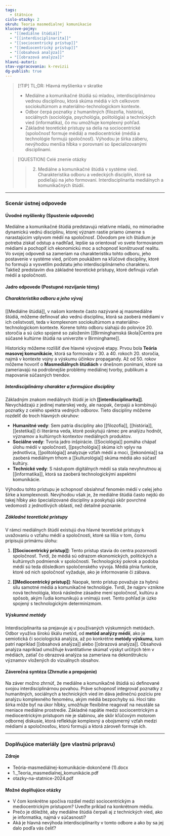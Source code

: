 ```yaml
---
tags:
  - štátnice
cislo-otazky: 2
okruh: Teoria masmedialnej komunikacie
klucove-pojmy:
  - "[[mediálne štúdiá]]"
  - "[[interdisciplinarita]]"
  - "[[sociocentrický prístup]]"
  - "[[mediocentrický prístup]]"
  - "[[obsahová analýza]]"
  - "[[obrazová analýza]]"
hlavni-autori: 
stav-vypracovania: k-revizii
dg-publish: true
---
```


> [!TIP] TL;DR: Hlavná myšlienka v skratke
> * Mediálne a komunikačné štúdiá sú mladou, interdisciplinárnou vednou disciplínou, ktorá skúma médiá v ich celkovom sociokultúrnom a materiálno-technologickom kontexte.
> * Odbor čerpá poznatky z humanitných (filozofia, história), sociálnych (sociológia, psychológia, politológia) a technických vied (informatika), čo mu umožňuje komplexný pohľad.
> * Základné teoretické prístupy sa delia na sociocentrické (spoločnosť formuje médiá) a mediocentrické (médiá a technológie formujú spoločnosť). Výhodou je šírka záberu, nevýhodou menšia hĺbka v porovnaní so špecializovanými disciplínami.

> [!QUESTION] Celé znenie otázky
> > 2. Mediálne a komunikačné štúdiá v systéme vied. Charakteristika odboru a vedeckých disciplín, ktoré sa podieľajú na jeho formovaní. Interdisciplinarita mediálnych a komunikačných štúdií.

---
### Scenár ústnej odpovede

#### Úvodné myšlienky (Spustenie odpovede)

Mediálne a komunikačné štúdiá predstavujú relatívne mladú, no mimoriadne dynamickú vednú disciplínu, ktorej význam rastie priamo úmerne s narastajúcim vplyvom médií na spoločnosť. Dôvodom pre ich štúdium je potreba získať odstup a nadhľad, lepšie sa orientovať vo svete formovanom médiami a pochopiť ich ekonomickú moc a schopnosť konštruovať realitu. Vo svojej odpovedi sa zameriam na charakteristiku tohto odboru, jeho postavenie v systéme vied, pričom poukážem na kľúčové disciplíny, ktoré ho formujú a vysvetlím podstatu jeho interdisciplinárneho charakteru. Taktiež predstavím dva základné teoretické prístupy, ktoré definujú vzťah médií a spoločnosti.

#### Jadro odpovede (Postupné rozvíjanie témy)

##### Charakteristika odboru a jeho vývoj

[[Mediálne štúdiá]], v našom kontexte často nazývané aj masmediálne štúdiá, môžeme definovať ako vednú disciplínu, ktorá sa zaoberá médiami v ich celistvosti, teda v komplexnom sociokultúrnom a materiálno-technologickom kontexte. Korene tohto odboru siahajú do polovice 20. storočia a sú úzko spojené so založením [[Birminghamská škola|Centra pre súčasné kultúrne štúdiá na univerzite v Birminghame]].

Historicky môžeme rozlíšiť dve hlavné vývojové etapy. Prvou bola **Teória masovej komunikácie**, ktorá sa formovala v 30. a 40. rokoch 20. storočia, najmä v kontexte vojny a výskumu účinkov propagandy. Až od 50. rokov môžeme hovoriť o **Masmediálnych štúdiách** v dnešnom ponímaní, ktoré sa zameriavajú na podrobnejšie problémy mediálnej tvorby, publikum a mapovanie súčasných trendov.

##### Interdisciplinárny charakter a formujúce disciplíny

Základným znakom mediálnych štúdií je ich **[[interdisciplinarita]]**. Nevychádzajú z jedinej materskej vedy, ale naopak, čerpajú a kombinujú poznatky z celého spektra vedných odborov. Tieto disciplíny môžeme rozdeliť do troch hlavných okruhov:
* **Humanitné vedy**: Sem patria disciplíny ako [[filozofia]], [[história]], [[estetika]] či literárna veda, ktoré poskytujú rámec pre analýzu hodnôt, významov a kultúrnych kontextov mediálnych produktov.
* **Sociálne vedy**: Tvoria jadro inšpirácie. [[Sociológia]] pomáha chápať úlohu médií v spoločnosti, [[psychológia]] skúma ich vplyv na jednotlivca, [[politológia]] analyzuje vzťah médií a moci, [[ekonómia]] sa zaoberá mediálnym trhom a [[kulturológia]] skúma médiá ako súčasť kultúry.
* **Technické vedy**: S nástupom digitálnych médií sa stala nevyhnutnou aj [[informatika]], ktorá sa zaoberá technologickými aspektmi komunikácie.

Výhodou tohto prístupu je schopnosť obsiahnuť fenomén médií v celej jeho šírke a komplexnosti. Nevýhodou však je, že mediálne štúdiá často nejdú do takej hĺbky ako špecializované disciplíny a poskytujú skôr povrchné vedomosti z jednotlivých oblastí, než detailné poznanie.

##### Základné teoretické prístupy

V rámci mediálnych štúdií existujú dva hlavné teoretické prístupy k uvažovaniu o vzťahu médií a spoločnosti, ktoré sa líšia v tom, čomu pripisujú primárnu úlohu:

1.  **[[Sociocentrický prístup]]**: Tento prístup stavia do centra pozornosti spoločnosť. Tvrdí, že médiá sú odrazom ekonomických, politických a kultúrnych podmienok v spoločnosti. Technologický pokrok a podoba médií sú teda dôsledkom spoločenského vývoja. Médiá plnia funkcie, ktoré od nich spoločnosť vyžaduje, ako je informovanie či zábava.

2.  **[[Mediocentrický prístup]]**: Naopak, tento prístup považuje za hybnú silu samotné médiá a komunikačné technológie. Tvrdí, že najprv vznikne nová technológia, ktorá následne zásadne mení spoločnosť, kultúru a spôsob, akým ľudia komunikujú a vnímajú svet. Tento pohľad je úzko spojený s technologickým determinizmom.

##### Výskumné metódy

Interdisciplinarita sa prejavuje aj v používaných výskumných metódach. Odbor využíva širokú škálu metód, od **metód analýzy médií**, ako je semiotická či sociologická analýza, až po konkrétne **metódy výskumu**, kam patrí napríklad [[obsahová analýza]] alebo [[obrazová analýza]]. Obsahová analýza napríklad umožňuje kvantitatívne skúmať výskyt určitých tém v médiách, zatiaľ čo obrazová analýza sa zameriava na dekonštrukciu významov vložených do vizuálnych obsahov.

#### Záverečná syntéza (Zhrnutie a prepojenie)

Na záver možno zhrnúť, že mediálne a komunikačné štúdiá sú definované svojou interdisciplinárnou povahou. Práve schopnosť integrovať poznatky z humanitných, sociálnych a technických vied im dáva jedinečnú pozíciu pre analýzu komplexného fenoménu, akým médiá bezpochyby sú. Hoci táto šírka môže byť na úkor hĺbky, umožňuje flexibilne reagovať na neustále sa meniace mediálne prostredie. Základné napätie medzi sociocentrickým a mediocentrickým prístupom nie je slabinou, ale skôr kľúčovým motorom odbornej diskusie, ktorá reflektuje komplexný a obojsmerný vzťah medzi médiami a spoločnosťou, ktorú formujú a ktorá zároveň formuje ich.

---

### Doplňujúce materiály (pre vlastnú prípravu)

#### Zdroje
* Teória-masmediálnej-komunikácie-dokončené (1).docx
* 1._Teoria_masmedialnej_komunikácie.pdf
* otazky-na-statnice-2024.pdf

#### Možné doplňujúce otázky
* V čom konkrétne spočíva rozdiel medzi sociocentrickým a mediocentrickým prístupom? Uveďte príklad na konkrétnom médiu.
* Prečo je dôležité, aby mediálne štúdiá čerpali aj z technických vied, ako je informatika, najmä v súčasnosti?
* Aká je hlavná nevýhoda interdisciplinarity v tomto odbore a ako by sa jej dalo podľa vás čeliť?